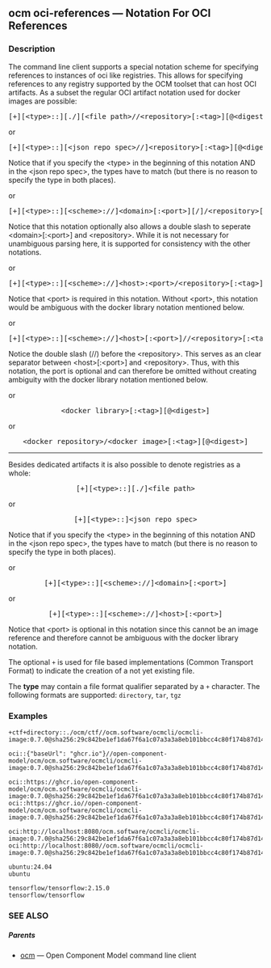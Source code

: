 ## ocm oci-references &mdash; Notation For OCI References

### Description


The command line client supports a special notation scheme for specifying
references to instances of oci like registries. This allows for specifying
references to any registry supported by the OCM toolset that can host OCI
artifacts. As a subset the regular OCI artifact notation used for docker
images are possible:

<center>
    <pre>[+][&lt;type>::][./][&lt;file path>//&lt;repository>[:&lt;tag>][@&lt;digest>]</pre>
</center>

or

<center>
    <pre>[+][&lt;type>::][&lt;json repo spec>//]&lt;repository>[:&lt;tag>][@&lt;digest>]</pre>
</center>

Notice that if you specify the &lt;type> in the beginning of this
notation AND in the &lt;json repo spec>, the types have to match
(but there is no reason to specify the type in both places).

or

<center>
	<pre>[+][&lt;type>::][&lt;scheme>://]&lt;domain>[:&lt;port>][/]/&lt;repository>[:&lt;tag>][@&lt;digest>]</pre>
</center>

Notice that this notation optionally also allows a double slash to
seperate &lt;domain>[:&lt;port>] and &lt;repository>. While it is
not necessary for unambiguous parsing here, it is supported for
consistency with the other notations.

or

<center>
	<pre>[+][&lt;type>::][&lt;scheme>://]&lt;host>:&lt;port>/&lt;repository>[:&lt;tag>][@&lt;digest>]</pre>
</center>

Notice that &lt;port> is required in this notation. Without &lt;port>,
this notation would be ambiguous with the docker library notation
mentioned below.

or

<center>
	<pre>[+][&lt;type>::][&lt;scheme>://]&lt;host>[:&lt;port>]//&lt;repository>[:&lt;tag>][@&lt;digest>]</pre>
</center>

Notice the double slash (//) before the &lt;repository>. This serves as
an clear separator between &lt;host>[:&lt;port>] and &lt;repository>.
Thus, with this notation, the port is optional and can therefore be
omitted without creating ambiguity with the docker library notation
mentioned below.

or

<center>
    <pre>&lt;docker library>[:&lt;tag>][@&lt;digest>]</pre>
</center>

or

<center>
    <pre>&lt;docker repository>/&lt;docker image>[:&lt;tag>][@&lt;digest>]</pre>
</center>

---

Besides dedicated artifacts it is also possible to denote registries
as a whole:

<center>
	<pre>[+][&lt;type>::][./]&lt;file path></pre>
</center>

or

<center>
	<pre>[+][&lt;type>::]&lt;json repo spec></pre>
</center>

Notice that if you specify the &lt;type> in the beginning of this
notation AND in the &lt;json repo spec>, the types have to match
(but there is no reason to specify the type in both places).

or

<center>
    <pre>[+][&lt;type>::][&lt;scheme>://]&lt;domain>[:&lt;port>]</pre>
</center>

or

<center>
	<pre>[+][&lt;type>::][&lt;scheme>://]&lt;host>[:&lt;port>]</pre>
</center>

Notice that &lt;port> is optional in this notation since this cannot be
an image reference and therefore cannot be ambiguous with the docker
library notation.

The optional <code>+</code> is used for file based implementations
(Common Transport Format) to indicate the creation of a not yet existing
file.

The **type** may contain a file format qualifier separated by a <code>+</code>
character. The following formats are supported: <code>directory</code>, <code>tar</code>, <code>tgz</code>

### Examples

```
+ctf+directory::./ocm/ctf//ocm.software/ocmcli/ocmcli-image:0.7.0@sha256:29c842be1ef1da67f6a1c07a3a3a8eb101bbcc4c80f174b87d147b341bca9625

oci::{"baseUrl": "ghcr.io"}//open-component-model/ocm/ocm.software/ocmcli/ocmcli-image:0.7.0@sha256:29c842be1ef1da67f6a1c07a3a3a8eb101bbcc4c80f174b87d147b341bca9625

oci::https://ghcr.io/open-component-model/ocm/ocm.software/ocmcli/ocmcli-image:0.7.0@sha256:29c842be1ef1da67f6a1c07a3a3a8eb101bbcc4c80f174b87d147b341bca9625
oci::https://ghcr.io//open-component-model/ocm/ocm.software/ocmcli/ocmcli-image:0.7.0@sha256:29c842be1ef1da67f6a1c07a3a3a8eb101bbcc4c80f174b87d147b341bca9625

oci:http://localhost:8080/ocm.software/ocmcli/ocmcli-image:0.7.0@sha256:29c842be1ef1da67f6a1c07a3a3a8eb101bbcc4c80f174b87d147b341bca9625
oci:http://localhost:8080//ocm.software/ocmcli/ocmcli-image:0.7.0@sha256:29c842be1ef1da67f6a1c07a3a3a8eb101bbcc4c80f174b87d147b341bca9625

ubuntu:24.04
ubuntu

tensorflow/tensorflow:2.15.0
tensorflow/tensorflow
```

### SEE ALSO

##### Parents

* [ocm](ocm.md)	 &mdash; Open Component Model command line client

